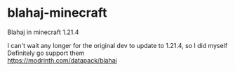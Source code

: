 # blahaj-minecraft
Blahaj in minecraft 1.21.4

I can't wait any longer for the original dev to update to 1.21.4, so I did myself
<br>Definitely go support them
<br>https://modrinth.com/datapack/blahai

